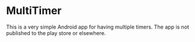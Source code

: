 # MultiTimer
This is a very simple Android app for having multiple timers. The app is not published to the play store or elsewhere.
